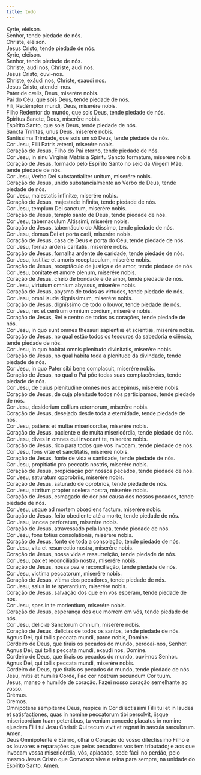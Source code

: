 ```yaml
---
title: todo
---
```

<div class="container-fluid">
<div class="row">
<div class="dropcap text-justify">
Kyrie, eléison.
</div>
<div class="text-justify">
Senhor, tende piedade de nós.
</div>
<div class="text-justify">
Christe, eléison.
</div>
<div class="text-justify">
Jesus Cristo, tende piedade de nós.
</div>
<div class="text-justify">
Kyrie, eléison.
</div>
<div class="text-justify">
Senhor, tende piedade de nós.
</div>
<div class="text-justify">
Christe, audi nos, Christe, audi nos.
</div>
<div class="text-justify">
Jesus Cristo, ouvi-nos.
</div>
<div class="text-justify">
Christe, exáudi nos, Christe, exaudi nos.
</div>
<div class="text-justify">
Jesus Cristo, atendei-nos.
</div>
<div class="text-justify">
Pater de cælis, Deus, miserére nobis.
</div>
<div class="text-justify">
Pai do Céu, que sois Deus, tende piedade de nós.
</div>
<div class="text-justify">
Fili, Redémptor mundi, Deus, miserére nobis.
</div>
<div class="text-justify">
Filho Redentor do mundo, que sois Deus, tende piedade de nós.
</div>
<div class="text-justify">
Spíritus Sancte, Deus, miserére nobis.
</div>
<div class="text-justify">
Espírito Santo, que sois Deus, tende piedade de nós.
</div>
<div class="text-justify">
Sancta Trínitas, unus Deus, miserére nobis.
</div>
<div class="text-justify">
Santíssima Trindade, que sois um só Deus, tende piedade de nós.
</div>
<div class="text-justify">
Cor Jesu, Filii Patris æterni, miserére nobis.
</div>
<div class="text-justify">
Coração de Jesus, Filho do Pai eterno, tende piedade de nós.
</div>
<div class="text-justify">
Cor Jesu, in sinu Virginis Matris a Spiritu Sancto formatum, miserére nobis.
</div>
<div class="text-justify">
Coração de Jesus, formado pelo Espírito Santo no seio da Virgem Mãe, tende piedade de nós.
</div>
<div class="text-justify">
Cor Jesu, Verbo Dei substantialiter unitum, miserére nobis.
</div>
<div class="text-justify">
Coração de Jesus, unido substancialmente ao Verbo de Deus, tende piedade de nós.
</div>
<div class="text-justify">
Cor Jesu, maiestatis infinitæ, miserére nobis.
</div>
<div class="text-justify">
Coração de Jesus, majestade infinita, tende piedade de nós.
</div>
<div class="text-justify">
Cor Jesu, templum Dei sanctum, miserére nobis.
</div>
<div class="text-justify">
Coração de Jesus, templo santo de Deus, tende piedade de nós.
</div>
<div class="text-justify">
Cor Jesu, tabernaculum Altissimi, miserére nobis.
</div>
<div class="text-justify">
Coração de Jesus, tabernáculo do Altíssimo, tende piedade de nós.
</div>
<div class="text-justify">
Cor Jesu, domus Dei et porta cæli, miserére nobis.
</div>
<div class="text-justify">
Coração de Jesus, casa de Deus e porta do Céu, tende piedade de nós.
</div>
<div class="text-justify">
Cor Jesu, fornax ardens caritatis, miserére nobis.
</div>
<div class="text-justify">
Coração de Jesus, fornalha ardente de caridade, tende piedade de nós.
</div>
<div class="text-justify">
Cor Jesu, iustitiæ et amoris receptaculum, miserére nobis.
</div>
<div class="text-justify">
Coração de Jesus, receptáculo de justiça e de amor, tende piedade de nós.
</div>
<div class="text-justify">
Cor Jesu, bonitate et amore plenum, miserére nobis.
</div>
<div class="text-justify">
Coração de Jesus, cheio de bondade e de amor, tende piedade de nós.
</div>
<div class="text-justify">
Cor Jesu, virtutum omnium abyssus, miserére nobis.
</div>
<div class="text-justify">
Coração de Jesus, abysmo de todas as virtudes, tende piedade de nós.
</div>
<div class="text-justify">
Cor Jesu, omni laude dignissimum, miserére nobis.
</div>
<div class="text-justify">
Coração de Jesus, digníssimo de todo o louvor, tende piedade de nós.
</div>
<div class="text-justify">
Cor Jesu, rex et centrum omnium cordium, miserére nobis.
</div>
<div class="text-justify">
Coração de Jesus, Rei e centro de todos os corações, tende piedade de nós.
</div>
<div class="text-justify">
Cor Jesu, in quo sunt omnes thesauri sapientiæ et scientiæ, miserére nobis.
</div>
<div class="text-justify">
Coração de Jesus, no qual estão todos os tesouros da sabedoria e ciência, tende piedade de nós.
</div>
<div class="text-justify">
Cor Jesu, in quo habitat omnis plenitudo divinitatis, miserére nobis.
</div>
<div class="text-justify">
Coração de Jesus, no qual habita toda a plenitude da divindade, tende piedade de nós.
</div>
<div class="text-justify">
Cor Jesu, in quo Pater sibi bene complacuit, miserére nobis.
</div>
<div class="text-justify">
Coração de Jesus, no qual o Pai põe todas suas complacências, tende piedade de nós.
</div>
<div class="text-justify">
Cor Jesu, de cuius plenitudine omnes nos accepimus, miserére nobis.
</div>
<div class="text-justify">
Coração de Jesus, de cuja plenitude todos nós participamos, tende piedade de nós.
</div>
<div class="text-justify">
Cor Jesu, desiderium collium æternorum, miserére nobis.
</div>
<div class="text-justify">
Coração de Jesus, desejado desde toda a eternidade, tende piedade de nós.
</div>
<div class="text-justify">
Cor Jesu, patiens et multæ misericordiæ, miserére nobis.
</div>
<div class="text-justify">
Coração de Jesus, paciente e de muita misericórdia, tende piedade de nós.
</div>
<div class="text-justify">
Cor Jesu, dives in omnes qui invocant te, miserére nobis.
</div>
<div class="text-justify">
Coração de Jesus, rico para todos que vos invocam, tende piedade de nós.
</div>
<div class="text-justify">
Cor Jesu, fons vitæ et sanctitatis, miserére nobis.
</div>
<div class="text-justify">
Coração de Jesus, fonte de vida e santidade, tende piedade de nós.
</div>
<div class="text-justify">
Cor Jesu, propitiatio pro peccatis nostris, miserére nobis.
</div>
<div class="text-justify">
Coração de Jesus, propiciação por nossos pecados, tende piedade de nós.
</div>
<div class="text-justify">
Cor Jesu, saturatum opprobriis, miserére nobis.
</div>
<div class="text-justify">
Coração de Jesus, saturado de opróbrios, tende piedade de nós.
</div>
<div class="text-justify">
Cor Jesu, attritum propter scelera nostra, miserére nobis.
</div>
<div class="text-justify">
Coração de Jesus, esmagado de dor por causa dos nossos pecados, tende piedade de nós.
</div>
<div class="text-justify">
Cor Jesu, usque ad mortem obœdiens factum, miserére nobis.
</div>
<div class="text-justify">
Coração de Jesus, feito obediente até a morte, tende piedade de nós.
</div>
<div class="text-justify">
Cor Jesu, lancea perforatum, miserére nobis.
</div>
<div class="text-justify">
Coração de Jesus, atravessado pela lança, tende piedade de nós.
</div>
<div class="text-justify">
Cor Jesu, fons totius consolationis, miserére nobis.
</div>
<div class="text-justify">
Coração de Jesus, fonte de toda a consolação, tende piedade de nós.
</div>
<div class="text-justify">
Cor Jesu, vita et resurrectio nostra, miserére nobis.
</div>
<div class="text-justify">
Coração de Jesus, nossa vida e ressurreição, tende piedade de nós.
</div>
<div class="text-justify">
Cor Jesu, pax et reconciliatio nostra, miserére nobis.
</div>
<div class="text-justify">
Coração de Jesus, nossa paz e reconciliação, tende piedade de nós.
</div>
<div class="text-justify">
Cor Jesu, victima peccatorum, miserére nobis.
</div>
<div class="text-justify">
Coração de Jesus, vítima dos pecadores, tende piedade de nós.
</div>
<div class="text-justify">
Cor Jesu, salus in te sperantium, miserére nobis.
</div>
<div class="text-justify">
Coração de Jesus, salvação dos que em vós esperam, tende piedade de nós.
</div>
<div class="text-justify">
Cor Jesu, spes in te morientium, miserére nobis.
</div>
<div class="text-justify">
Coração de Jesus, esperança dos que morrem em vós, tende piedade de nós.
</div>
<div class="text-justify">
Cor Jesu, deliciæ Sanctorum omnium, miserére nobis.
</div>
<div class="text-justify">
Coração de Jesus, delícias de todos os santos, tende piedade de nós.
</div>
<div class="text-justify">
Agnus Dei, qui tollis peccata mundi, parce nobis, Domine.
</div>
<div class="text-justify">
Cordeiro de Deus, que tirais os pecados do mundo, perdoai-nos, Senhor.
</div>
<div class="text-justify">
Agnus Dei, qui tollis peccata mundi, exaudi nos, Domine.
</div>
<div class="text-justify">
Cordeiro de Deus, que tirais os pecados do mundo, ouvi-nos Senhor.
</div>
<div class="text-justify">
Agnus Dei, qui tollis peccata mundi, miserére nobis.
</div>
<div class="text-justify">
Cordeiro de Deus, que tirais os pecados do mundo, tende piedade de nós.
</div>
<div class="text-justify">
Jesu, mitis et humilis Corde, Fac cor nostrum secundum Cor tuum.
</div>
<div class="text-justify">
Jesus, manso e humilde de coração. Fazei nosso coração semelhante ao vosso.
</div>
<div class="text-danger text-center"> Orémus.</div>
<div class="text-danger text-center"> Oremos.</div>
<div class="dropcap text-justify">
Omnipotens sempiterne Deus, respice in Cor dilectissimi Filii tui et in laudes et satisfactiones, quas in nomine peccatorum tibi persolvit, iisque misericordiam tuam petentibus, tu veniam concede placatus in nomine ejusdem Filii tui Jesu Christi: Qui tecum vivit et regnat in sæcula sæculorum. Amen.
</div>
<div class="dropcap text-justify">
Deus Omnipotente e Eterno, olhai o Coração do vosso dilectíssimo Filho e os louvores e reparações que pelos pecadores vos tem tributado; e aos que invocam vossa misericórdia, vós, aplacado, sede fácil no perdão, pelo mesmo Jesus Cristo que Convosco vive e reina para sempre, na unidade do Espírito Santo. Amen.
</div>
</div>
</div>
